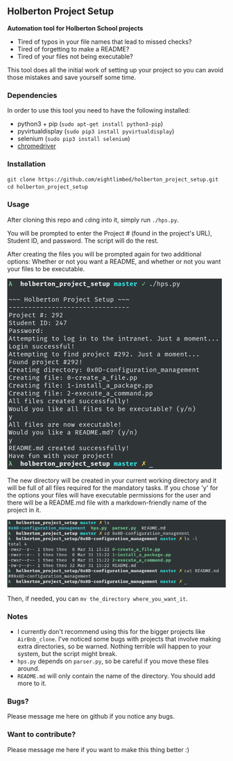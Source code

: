 ## Holberton Project Setup
**Automation tool for Holberton School projects**

- Tired of typos in your file names that lead to missed checks?
- Tired of forgetting to make a README?
- Tired of your files not being executable?

This tool does all the initial work of setting up your project so you can avoid
those mistakes and save yourself some time.

### Dependencies
In order to use this tool you need to have the following installed:
- python3 + pip (`sudo apt-get install python3-pip`)
- pyvirtualdisplay (`sudo pip3 install pyvirtualdisplay`)
- selenium (`sudo pip3 install selenium`)
- [chromedriver](https://sites.google.com/a/chromium.org/chromedriver/downloads)

### Installation
`git clone https://github.com/eightlimbed/holberton_project_setup.git`
`cd holberton_project_setup`

### Usage
After cloning this repo and `cd`ing into it, simply run `./hps.py`.

You will be prompted to enter the Project # (found in the project's URL),
Student ID, and password. The script will do the rest. 

After creating the files you will be prompted again for two additional options: 
Whether or not you want a README, and whether or not you want your files to be executable.

![Step 1](images/hps1.png)

The new directory will be created in your current working directory and it will
be full of all files required for the mandatory tasks. If you chose 'y' for the
options your files will have executable permissions for the user and there will
be a README.md file with a markdown-friendly name of the project in it.

![Step 2](images/hps2.png)

Then, if needed, you can `mv the_directory where_you_want_it`.

### Notes
- I currently don't recommend using this for the bigger projects like
  `AirBnb_clone`. I've noticed some bugs with projects that involve making extra
directories, so be warned. Nothing terrible will happen to your system, but the
script might break.
- `hps.py` depends on `parser.py`, so be careful if you move these files around.
- `README.md` will only contain the name of the directory. You should add
  more to it.

### Bugs?
Please message me here on github if you notice any bugs.

### Want to contribute?
Please message me here if you want to make this thing better :)
